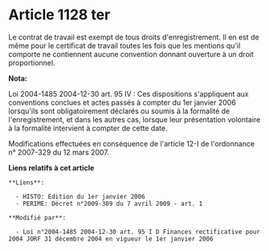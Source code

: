 # Article 1128 ter

Le contrat de travail est exempt de tous droits d'enregistrement. Il en est de même pour le certificat de travail toutes les
fois que les mentions qu'il comporte ne contiennent aucune convention donnant ouverture à un droit proportionnel.

**Nota:**

Loi 2004-1485 2004-12-30 art. 95 IV : Ces dispositions s'appliquent aux conventions conclues et actes passés à compter du 1er
janvier 2006 lorsqu'ils sont obligatoirement déclarés ou soumis à la formalité de l'enregistrement, et dans les autres cas,
lorsque leur présentation volontaire à la formalité intervient à compter de cette date.

Modifications effectuées en conséquence de l'article 12-I de l'ordonnance n° 2007-329 du 12 mars 2007.

**Liens relatifs à cet article**

	**Liens**:

	  - HISTO: Edition du 1er janvier 2006
	  - PERIME: Décret n°2009-389 du 7 avril 2009 - art. 1

	**Modifié par**:

	  - Loi n°2004-1485 2004-12-30 art. 95 I D Finances rectificative pour 2004 JORF 31 décembre 2004 en vigueur le 1er janvier 2006
